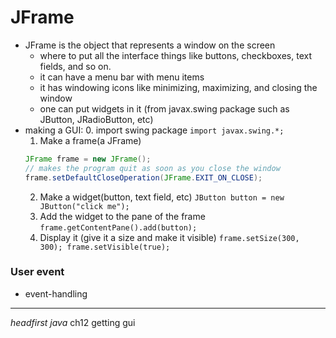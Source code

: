  # JFrame
* JFrame is the object that represents a window on the screen
    * where to put all the interface things like buttons, checkboxes, text fields, and so on.
    * it can have a menu bar with menu items
    * it has windowing icons like minimizing, maximizing, and closing the window
    * one can put widgets in it (from javax.swing package such as JButton, JRadioButton, etc)
* making a GUI:
    0. import swing package `import javax.swing.*;`
    1. Make a frame(a JFrame) 
    ```java
    JFrame frame = new JFrame();
    // makes the program quit as soon as you close the window
    frame.setDefaultCloseOperation(JFrame.EXIT_ON_CLOSE);
    ```
    2. Make a widget(button, text field, etc) `JButton button = new JButton("click me");`
    3. Add the widget to the pane of the frame `frame.getContentPane().add(button);`
    4. Display it (give it a size and make it visible) `frame.setSize(300, 300); frame.setVisible(true);`


### User event
* event-handling


--- 
*headfirst java* ch12 getting gui
